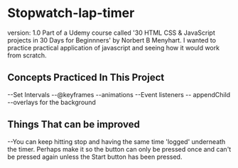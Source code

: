 # Stopwatch-lap-timer
version: 1.0
Part of a Udemy course called '30 HTML CSS & JavaScript projects in 30 Days for Beginnners' by Norbert B Menyhart. I wanted to practice practical 
application of javascript and seeing how it would work from scratch.

## Concepts Practiced In This Project
--Set Intervals
--@keyframes
--animations
--Event listeners
-- appendChild
--overlays for the background

## Things That can be improved
--You can keep hitting stop and having the same time 'logged' underneath the timer. Perhaps make it so the button can only be pressed once and can't be pressed again unless 
the Start button has been pressed.

